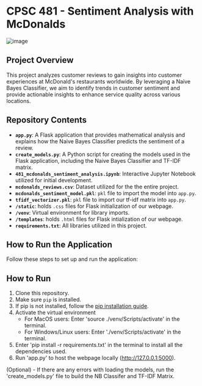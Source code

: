# CPSC 481 - Sentiment Analysis with McDonalds
![image](https://github.com/user-attachments/assets/6ba588b4-2e89-4c2e-be50-c91b8c8cf56e)

## Project Overview
This project analyzes customer reviews to gain insights into customer experiences at McDonald's restaurants worldwide. By leveraging a Naive Bayes Classifier, we aim to identify trends in customer sentiment and provide actionable insights to enhance service quality across various locations.

## Repository Contents
- **`app.py`**: A Flask application that provides mathematical analysis and explains how the Naive Bayes Classifier predicts the sentiment of a review.
- **`create_models.py`**: A Python script for creating the models used in the Flask application, including the Naive Bayes Classifier and TF-IDF matrix.
- **`481_mcdonalds_sentiment_analysis.ipynb`**: Interactive Jupyter Notebook utilized for initial development.
- **`mcdonalds_reviews.csv`**: Dataset utilized for the the entire project.
- **`mcdonalds_sentiment_model.pkl`**: `pkl` file to import the model into `app.py`.
- **`tfidf_vectorizer.pkl`**: `pkl` file to import our tf-idf matrix into `app.py`.
- **`/static`**: holds `.css` files for Flask initialization of our webpage.
- **`/venv`**: Virtual environment for library imports.
- **`/templates`**: holds `.html` files for Flask intialization of our webpage.
- **`requirements.txt`**: All libraries utilized in this project.


## How to Run the Application
Follow these steps to set up and run the application:

## How to Run
1. Clone this repository.
2. Make sure `pip` is installed.
3. If pip is not installed, follow the [pip installation guide](https://pip.pypa.io/en/stable/installation/).
4. Activate the virtual environment
   - For MacOS users: Enter 'source ./venv/Scripts/activate' in the terminal.
   - For Windows/Linux users: Enter './venv/Scripts/activate' in the terminal.
5. Enter 'pip install -r requirements.txt' in the terminal to install all the dependencies used.
6. Run 'app.py' to host the webpage locally (http://127.0.0.1:5000).
   
(Optional) - If there are any errors with loading the models, run the 'create_models.py' file to build the NB Classifer and TF-IDF Matrix.
   
